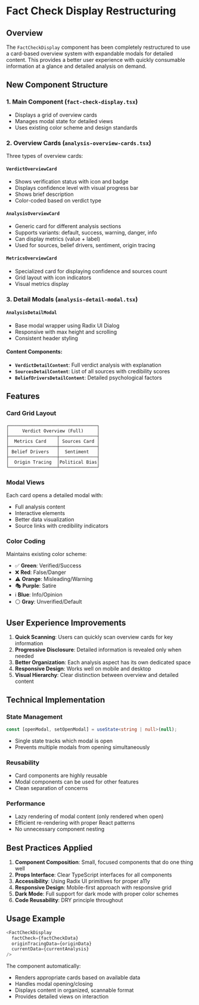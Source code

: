 # Fact Check Display Restructuring

## Overview
The `FactCheckDisplay` component has been completely restructured to use a card-based overview system with expandable modals for detailed content. This provides a better user experience with quickly consumable information at a glance and detailed analysis on demand.

## New Component Structure

### 1. **Main Component** (`fact-check-display.tsx`)
- Displays a grid of overview cards
- Manages modal state for detailed views
- Uses existing color scheme and design standards

### 2. **Overview Cards** (`analysis-overview-cards.tsx`)
Three types of overview cards:

#### `VerdictOverviewCard`
- Shows verification status with icon and badge
- Displays confidence level with visual progress bar
- Shows brief description
- Color-coded based on verdict type

#### `AnalysisOverviewCard`
- Generic card for different analysis sections
- Supports variants: default, success, warning, danger, info
- Can display metrics (value + label)
- Used for sources, belief drivers, sentiment, origin tracing

#### `MetricsOverviewCard`
- Specialized card for displaying confidence and sources count
- Grid layout with icon indicators
- Visual metrics display

### 3. **Detail Modals** (`analysis-detail-modal.tsx`)

#### `AnalysisDetailModal`
- Base modal wrapper using Radix UI Dialog
- Responsive with max height and scrolling
- Consistent header styling

#### Content Components:
- **`VerdictDetailContent`**: Full verdict analysis with explanation
- **`SourcesDetailContent`**: List of all sources with credibility scores
- **`BeliefDriversDetailContent`**: Detailed psychological factors

## Features

### Card Grid Layout
```
┌─────────────────────────────────┐
│     Verdict Overview (Full)     │
├──────────────────┬──────────────┤
│  Metrics Card    │ Sources Card │
├──────────────────┼──────────────┤
│ Belief Drivers   │  Sentiment   │
├──────────────────┼──────────────┤
│  Origin Tracing  │Political Bias│
└──────────────────┴──────────────┘
```

### Modal Views
Each card opens a detailed modal with:
- Full analysis content
- Interactive elements
- Better data visualization
- Source links with credibility indicators

### Color Coding
Maintains existing color scheme:
- ✅ **Green**: Verified/Success
- ❌ **Red**: False/Danger
- ⚠️ **Orange**: Misleading/Warning
- 🎭 **Purple**: Satire
- ℹ️ **Blue**: Info/Opinion
- ⚪ **Gray**: Unverified/Default

## User Experience Improvements

1. **Quick Scanning**: Users can quickly scan overview cards for key information
2. **Progressive Disclosure**: Detailed information is revealed only when needed
3. **Better Organization**: Each analysis aspect has its own dedicated space
4. **Responsive Design**: Works well on mobile and desktop
5. **Visual Hierarchy**: Clear distinction between overview and detailed content

## Technical Implementation

### State Management
```typescript
const [openModal, setOpenModal] = useState<string | null>(null);
```
- Single state tracks which modal is open
- Prevents multiple modals from opening simultaneously

### Reusability
- Card components are highly reusable
- Modal components can be used for other features
- Clean separation of concerns

### Performance
- Lazy rendering of modal content (only rendered when open)
- Efficient re-rendering with proper React patterns
- No unnecessary component nesting

## Best Practices Applied

1. **Component Composition**: Small, focused components that do one thing well
2. **Props Interface**: Clear TypeScript interfaces for all components
3. **Accessibility**: Using Radix UI primitives for proper a11y
4. **Responsive Design**: Mobile-first approach with responsive grid
5. **Dark Mode**: Full support for dark mode with proper color schemes
6. **Code Reusability**: DRY principle throughout

## Usage Example

```typescript
<FactCheckDisplay
  factCheck={factCheckData}
  originTracingData={originData}
  currentData={currentAnalysis}
/>
```

The component automatically:
- Renders appropriate cards based on available data
- Handles modal opening/closing
- Displays content in organized, scannable format
- Provides detailed views on interaction
